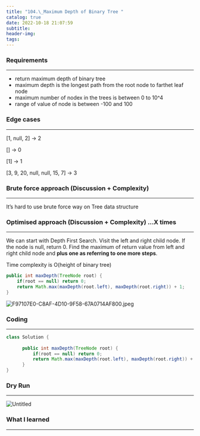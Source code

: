 ```yaml
---
title: "104.\_Maximum Depth of Binary Tree "
catalog: true
date: 2022-10-18 21:07:59
subtitle:
header-img:
tags:
---
```

### **Requirements**

---

- return maximum depth of binary tree
- maximum depth is the longest path from the root node to farthet leaf node
- maximum number of nodex in the trees is between 0 to 10^4
- range of value of node is between -100 and 100

### **Edge cases**

---

[1, null, 2] → 2

[] → 0

[1] → 1

[3, 9, 20, null, null, 15, 7] → 3

### **Brute force approach (Discussion + Complexity)**

---

It’s hard to use brute force way on Tree data structure

### **Optimised approach (Discussion + Complexity) …X times**

---

We can start with Depth First Search. Visit the left and right child node. If the node is null, return 0. Find the maximum of return value from left and right child node and **plus one as referring to one more steps**.

Time complexity is O(height of binary tree)

```java
public int maxDepth(TreeNode root) {
    if(root == null) return 0;
    return Math.max(maxDepth(root.left), maxDepth(root.right)) + 1;
}
```

![F97107E0-C8AF-4D10-9F58-67A0714AF800.jpeg](https://s3-us-west-2.amazonaws.com/secure.notion-static.com/4191c462-eb81-4e76-ba0e-ef847e4c0ccb/F97107E0-C8AF-4D10-9F58-67A0714AF800.jpeg)

### **Coding**

---

```java
class Solution {
    
	  public int maxDepth(TreeNode root) {
	      if(root == null) return 0;
	      return Math.max(maxDepth(root.left), maxDepth(root.right)) + 1;
	  }
}
```

### **Dry Run**

---

![Untitled](https://s3-us-west-2.amazonaws.com/secure.notion-static.com/09618b8f-d784-46a8-a817-3c243ab46f0a/Untitled.png)

### What I learned

---
